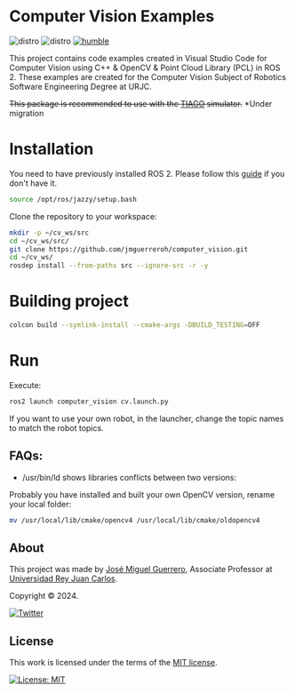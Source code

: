 # Computer Vision Examples

![distro](https://img.shields.io/badge/Ubuntu%2022-Jammy%20Jellyfish-green)
![distro](https://img.shields.io/badge/ROS2-Jazzy-blue)
[![humble](https://github.com/jmguerreroh/computer_vision/actions/workflows/master.yaml/badge.svg?branch=jazzy)](https://github.com/jmguerreroh/computer_vision/actions/workflows/master.yaml)

This project contains code examples created in Visual Studio Code for Computer Vision using C++ & OpenCV & Point Cloud Library (PCL) in ROS 2. These examples are created for the Computer Vision Subject of Robotics Software Engineering Degree at URJC.

~~This package is recommended to use with the [TIAGO](https://github.com/jmguerreroh/tiago_simulator) simulator.~~ *Under migration

# Installation 

You need to have previously installed ROS 2. Please follow this [guide](https://docs.ros.org/en/jazzy/Installation.html) if you don't have it.
```bash
source /opt/ros/jazzy/setup.bash
```

Clone the repository to your workspace:
```bash
mkdir -p ~/cv_ws/src
cd ~/cv_ws/src/
git clone https://github.com/jmguerreroh/computer_vision.git
cd ~/cv_ws/
rosdep install --from-paths src --ignore-src -r -y
```

# Building project

```bash
colcon build --symlink-install --cmake-args -DBUILD_TESTING=OFF
``` 
# Run

Execute:
```bash
ros2 launch computer_vision cv.launch.py
```
If you want to use your own robot, in the launcher, change the topic names to match the robot topics.

## FAQs:

* /usr/bin/ld shows libraries conflicts between two versions:

Probably you have installed and built your own OpenCV version, rename your local folder:
```bash
mv /usr/local/lib/cmake/opencv4 /usr/local/lib/cmake/oldopencv4
```

## About

This project was made by [José Miguel Guerrero], Associate Professor at [Universidad Rey Juan Carlos].

Copyright &copy; 2024.

[![Twitter](https://img.shields.io/badge/follow-@jm__guerrero-green.svg)](https://twitter.com/jm__guerrero)

## License

This work is licensed under the terms of the [MIT license](https://opensource.org/license/mit).

[![License: MIT](https://img.shields.io/badge/License-MIT-yellow.svg)](https://opensource.org/licenses/MIT)

[Universidad Rey Juan Carlos]: https://www.urjc.es/
[José Miguel Guerrero]: https://sites.google.com/view/jmguerrero

